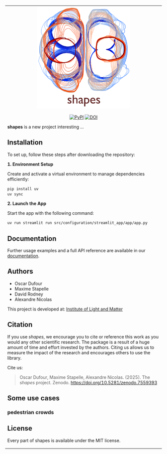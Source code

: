 <table  align="center"><td align="center" width="9999">

<img src="./docs/source/_static/logo/art_light.png" align="center" width="300" alt="project icon">

</td>
<tr>
<td align="left" width="9999" >

<div align="center">

[![PyPI](https://img.shields.io/pypi/v/hypertiling)](https://pypi.org/project/hypertiling/)
[![DOI](https://zenodo.org/badge/DOI/10.5281/zenodo.7559393.svg)](https://doi.org/10.5281/zenodo.7559393)

</div>

**shapes** is a new project interesting ...

## Installation

To set up, follow these steps after downloading the repository:

**1. Environment Setup**

Create and activate a virtual environment to manage dependencies efficiently:

```bash
pip install uv
uv sync
```

**2. Launch the App**

Start the app with the following command:

```bash
uv run streamlit run src/configuration/streamlit_app/app/app.py
```


## Documentation

Further usage examples and a full API reference are available in our [documentation](https://shapes-crowd.readthedocs.io/en/latest/).

## Authors

* Oscar Dufour
* Maxime Stapelle
* David Rodney
* Alexandre Nicolas

This project is developed at:
[Institute of Light and Matter](https://ilm.univ-lyon1.fr/)

## Citation

If you use _shapes_, we encourage you to cite or reference this work as you would any other scientific research. The package is a result of a huge amount of time and effort invested by the authors. Citing us allows us to measure the impact of the research and encourages others to use the library.

Cite us:

> Oscar Dufour, Maxime Stapelle, Alexandre Nicolas. (2025). The _shapes_ project. Zenodo. https://doi.org/10.5281/zenodo.7559393

## Some use cases

### pedestrian crowds


## License
Every part of shapes is available under the MIT license.



